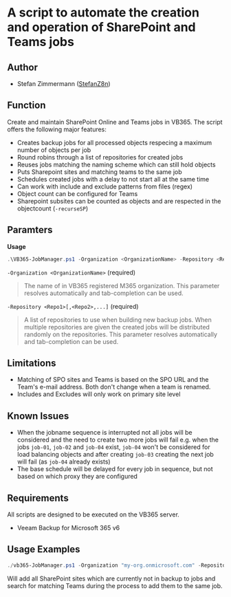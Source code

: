 # A script to automate the creation and operation of SharePoint and Teams jobs

## Author

* Stefan Zimmermann ([StefanZ8n](https://github.com/StefanZ8n))
  
## Function

Create and maintain SharePoint Online and Teams jobs in VB365. 
The script offers the following major features:

- Creates backup jobs for all processed objects respecing a maximum number of objects per job
- Round robins through a list of repositories for created jobs
- Reuses jobs matching the naming scheme which can still hold objects
- Puts Sharepoint sites and matching teams to the same job
- Schedules created jobs with a delay to not start all at the same time
- Can work with include and exclude patterns from files (regex)
- Object count can be configured for Teams
- Sharepoint subsites can be counted as objects and are respected in the objectcount (`-recurseSP`)

## Paramters

**Usage**
```powershell
.\VB365-JobManager.ps1 -Organization <OrganizationName> -Repository <Repo1>[,Repo2,...] [-objectsPerJob <number>] [-limitServiceTo SharePoint|Teams] [-withTeamsChats] [-baseSchedule <VBOSchedulePolicy>] [-scheduleDelay "HH:MM:SS"] [-includeFile <FilePath>] [-excludeFile <FilePath>] [-recurseSP] [-checkBackups] [-countTeamAs <int>]
```

`-Organization <OrganizationName>` (required)
> The name of in VB365 registered M365 organization.
> This parameter resolves automatically and tab-completion can be used.

`-Repository <Repo1>[,<Repo2>,...]` (required)
> A list of repositories to use when building new backup jobs.
> When multiple repositories are given the created jobs will be distributed randomly on the repositories.
> This parameter resolves automatically and tab-completion can be used.

## Limitations

* Matching of SPO sites and Teams is based on the SPO URL and the Team's e-mail address. 
  Both don't change when a team is renamed.
* Includes and Excludes will only work on primary site level

## Known Issues

* When the jobname sequence is interrupted not all jobs will be considered and the need to create two more jobs will fail
  e.g. when the jobs `job-01`, `job-02` and `job-04` exist, `job-04` won't be considered for load balancing objects and after creating `job-03` creating the next job will fail (as `job-04` already exists)
* The base schedule will be delayed for every job in sequence, but not based on which proxy they are configured

## Requirements

All scripts are designed to be executed on the VB365 server.

* Veeam Backup for Microsoft 365 v6

## Usage Examples

```powershell
./vb365-JobManager.ps1 -Organization "my-org.onmicrosoft.com" -Repositories Proxy1-Repo1,Proxy1-Repo2,Proxy2-Repo1,Proxy2-Repo2 -objectsPerJob 200
```

Will add all SharePoint sites which are currently not in backup to jobs and search for matching Teams during the process to add them to the same job.


